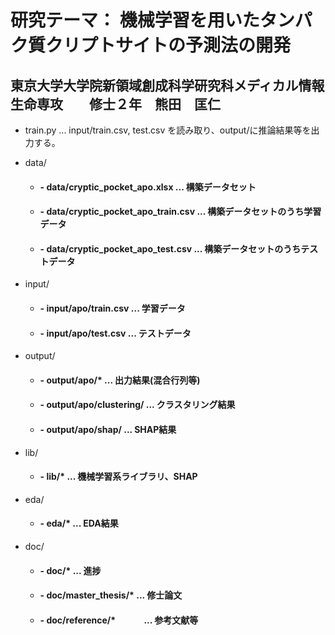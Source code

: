 
# 研究テーマ： 機械学習を用いたタンパク質クリプトサイトの予測法の開発

## 東京大学大学院新領域創成科学研究科メディカル情報生命専攻　　修士２年　熊田　匡仁


* train.py  ... input/train.csv, test.csv を読み取り、output/に推論結果等を出力する。



* data/
  * #### - data/cryptic_pocket_apo.xlsx       ...  構築データセット　
  * #### - data/cryptic_pocket_apo_train.csv  ...  構築データセットのうち学習データ 
  * #### - data/cryptic_pocket_apo_test.csv   ...  構築データセットのうちテストデータ 

* input/
  * #### - input/apo/train.csv  ...  学習データ
  * #### - input/apo/test.csv   ...  テストデータ

* output/
  * #### - output/apo/*             ...  出力結果(混合行列等)
  * #### - output/apo/clustering/   ...  クラスタリング結果
  * #### - output/apo/shap/         ...  SHAP結果

* lib/
  * #### - lib/*     ...  機械学習系ライブラリ、SHAP

* eda/
  * #### - eda/*                 ...  EDA結果

* doc/
  * #### - doc/*                 ...  進捗
  * #### - doc/master_thesis/*   ...  修士論文
  * #### - doc/reference/*  　　　...  参考文献等


    

